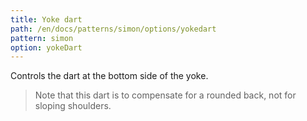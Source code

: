 ```yaml
---
title: Yoke dart
path: /en/docs/patterns/simon/options/yokedart
pattern: simon
option: yokeDart
---
```


Controls the dart at the bottom side of the yoke.

> Note that this dart is to compensate for a rounded back, not for sloping shoulders.
